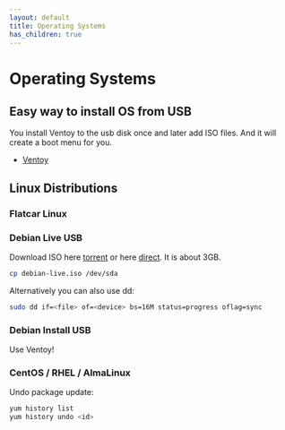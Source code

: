 ```yaml
---
layout: default
title: Operating Systems
has_children: true
---
```


# Operating Systems

## Easy way to install OS from USB

You install Ventoy to the usb disk once and later add ISO files. And it
will create a boot menu for you.

- [Ventoy](https://www.ventoy.net/en/index.html)

## Linux Distributions

### Flatcar Linux

### Debian Live USB

Download ISO here [torrent](https://cdimage.debian.org/debian-cd/current-live/amd64/bt-hybrid/) or here [direct](https://cdimage.debian.org/debian-cd/current-live/amd64/iso-hybrid/). It is about 3GB.

```bash
cp debian-live.iso /dev/sda
```

Alternatively you can also use dd:

```bash
sudo dd if=<file> of=<device> bs=16M status=progress oflag=sync
```

### Debian Install USB

Use Ventoy!

### CentOS / RHEL / AlmaLinux

Undo package update:

```bash
yum history list
yum history undo <id>
```
